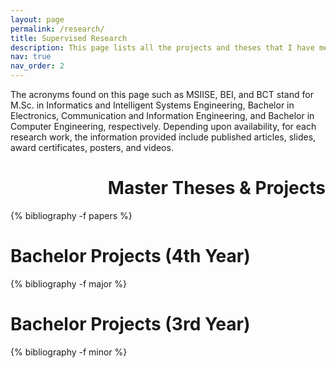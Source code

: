 ```yaml
---
layout: page
permalink: /research/
title: Supervised Research
description: This page lists all the projects and theses that I have mentored during my professional academic career.
nav: true
nav_order: 2
---
```

The acronyms found on this page such as MSIISE, BEI, and BCT stand for M.Sc. in Informatics and Intelligent Systems Engineering, Bachelor in Electronics, Communication and Information Engineering, and Bachelor in Computer Engineering, respectively. Depending upon availability, for each research work, the information provided include published articles, slides, award certificates, posters, and videos.

<!-- _pages/publications.md -->
<div class="publications">

<h1 align="right">Master Theses &amp; Projects</h1>

{% bibliography -f papers %}

<h1>Bachelor Projects (4th Year)</h1>

{% bibliography -f major %}

<h1>Bachelor Projects (3rd Year)</h1>

{% bibliography -f minor %}

</div>
